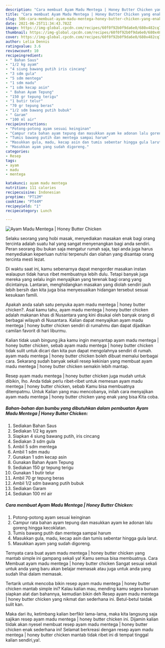 ```yaml
---
description: "Cara membuat Ayam Madu Mentega | Honey Butter Chicken yang enak dan Mudah Dibuat"
title: "Cara membuat Ayam Madu Mentega | Honey Butter Chicken yang enak dan Mudah Dibuat"
slug: 506-cara-membuat-ayam-madu-mentega-honey-butter-chicken-yang-enak-dan-mudah-dibuat
date: 2021-06-25T11:34:43.782Z
image: https://img-global.cpcdn.com/recipes/60f0f92b0f9da6e0/680x482cq70/ayam-madu-mentega-honey-butter-chicken-foto-resep-utama.jpg
thumbnail: https://img-global.cpcdn.com/recipes/60f0f92b0f9da6e0/680x482cq70/ayam-madu-mentega-honey-butter-chicken-foto-resep-utama.jpg
cover: https://img-global.cpcdn.com/recipes/60f0f92b0f9da6e0/680x482cq70/ayam-madu-mentega-honey-butter-chicken-foto-resep-utama.jpg
author: Lelia Dennis
ratingvalue: 3.6
reviewcount: 10
recipeingredient:
- " Bahan Saus"
- "1/2 kg ayam"
- "4 siung bawang putih iris cincang"
- "3 sdm gula"
- "5 sdm mentega"
- "1 sdm madu"
- "1 sdm kecap asin"
- " Bahan Ayam Tepung"
- "150 gr tepung terigu"
- "1 butir telur"
- "70 gr tepung beras"
- "1/2 sdm bawang putih bubuk"
- " Garam"
- "100 ml air"
recipeinstructions:
- "Potong-potong ayam sesuai keinginan"
- "Campur rata bahan ayam tepung dan masukkan ayam ke adonan lalu goreng hingga kecoklatan."
- "Tumis bawang putih dan mentega sampai harum"
- "Masukkan gula, madu, kecap asin dan tumis sebentar hingga gula larut."
- "Masukkan ayam yang sudah digoreng."
categories:
- Resep
tags:
- ayam
- madu
- mentega

katakunci: ayam madu mentega 
nutrition: 111 calories
recipecuisine: Indonesian
preptime: "PT12M"
cooktime: "PT44M"
recipeyield: "1"
recipecategory: Lunch

---
```



![Ayam Madu Mentega | Honey Butter Chicken](https://img-global.cpcdn.com/recipes/60f0f92b0f9da6e0/680x482cq70/ayam-madu-mentega-honey-butter-chicken-foto-resep-utama.jpg)

Selaku seorang yang hobi masak, menyediakan masakan enak bagi orang tercinta adalah suatu hal yang sangat menyenangkan bagi anda sendiri. Peran seorang ibu bukan saja mengatur rumah saja, tapi anda juga harus menyediakan keperluan nutrisi terpenuhi dan olahan yang disantap orang tercinta mesti lezat.

Di waktu  saat ini, kamu sebenarnya dapat mengorder masakan instan walaupun tidak harus ribet membuatnya lebih dulu. Tetapi banyak juga mereka yang selalu ingin menyajikan yang terenak bagi orang yang dicintainya. Lantaran, menghidangkan masakan yang diolah sendiri jauh lebih bersih dan kita juga bisa menyesuaikan hidangan tersebut sesuai kesukaan famili. 



Apakah anda salah satu penyuka ayam madu mentega | honey butter chicken?. Asal kamu tahu, ayam madu mentega | honey butter chicken adalah makanan khas di Nusantara yang kini disukai oleh banyak orang di berbagai wilayah di Nusantara. Kalian dapat menyajikan ayam madu mentega | honey butter chicken sendiri di rumahmu dan dapat dijadikan camilan favorit di hari liburmu.

Kalian tidak usah bingung jika kamu ingin menyantap ayam madu mentega | honey butter chicken, sebab ayam madu mentega | honey butter chicken tidak sulit untuk dicari dan kita pun dapat mengolahnya sendiri di rumah. ayam madu mentega | honey butter chicken boleh dibuat memalui berbagai cara. Sekarang sudah banyak sekali resep kekinian yang membuat ayam madu mentega | honey butter chicken semakin lebih mantap.

Resep ayam madu mentega | honey butter chicken juga mudah untuk dibikin, lho. Anda tidak perlu ribet-ribet untuk memesan ayam madu mentega | honey butter chicken, sebab Kamu bisa membuatnya ditempatmu. Untuk Kalian yang mau mencobanya, inilah cara menyajikan ayam madu mentega | honey butter chicken yang enak yang bisa Kita coba.

<!--inarticleads1-->

##### Bahan-bahan dan bumbu yang dibutuhkan dalam pembuatan Ayam Madu Mentega | Honey Butter Chicken:

1. Sediakan  Bahan Saus
1. Sediakan 1/2 kg ayam
1. Siapkan 4 siung bawang putih, iris cincang
1. Sediakan 3 sdm gula
1. Ambil 5 sdm mentega
1. Ambil 1 sdm madu
1. Gunakan 1 sdm kecap asin
1. Gunakan  Bahan Ayam Tepung
1. Sediakan 150 gr tepung terigu
1. Gunakan 1 butir telur
1. Ambil 70 gr tepung beras
1. Ambil 1/2 sdm bawang putih bubuk
1. Sediakan  Garam
1. Sediakan 100 ml air




<!--inarticleads2-->

##### Cara membuat Ayam Madu Mentega | Honey Butter Chicken:

1. Potong-potong ayam sesuai keinginan
1. Campur rata bahan ayam tepung dan masukkan ayam ke adonan lalu goreng hingga kecoklatan.
1. Tumis bawang putih dan mentega sampai harum
1. Masukkan gula, madu, kecap asin dan tumis sebentar hingga gula larut.
1. Masukkan ayam yang sudah digoreng.




Ternyata cara buat ayam madu mentega | honey butter chicken yang mantab simple ini gampang sekali ya! Kamu semua bisa membuatnya. Cara Membuat ayam madu mentega | honey butter chicken Sangat sesuai sekali untuk anda yang baru akan belajar memasak atau juga untuk anda yang sudah lihai dalam memasak.

Tertarik untuk mencoba bikin resep ayam madu mentega | honey butter chicken mantab simple ini? Kalau kalian mau, mending kamu segera buruan siapkan alat dan bahannya, kemudian bikin deh Resep ayam madu mentega | honey butter chicken yang nikmat dan sederhana ini. Betul-betul taidak sulit kan. 

Maka dari itu, ketimbang kalian berfikir lama-lama, maka kita langsung saja sajikan resep ayam madu mentega | honey butter chicken ini. Dijamin kalian tiidak akan nyesel membuat resep ayam madu mentega | honey butter chicken enak sederhana ini! Selamat berkreasi dengan resep ayam madu mentega | honey butter chicken mantab tidak ribet ini di tempat tinggal kalian sendiri,ya!.

